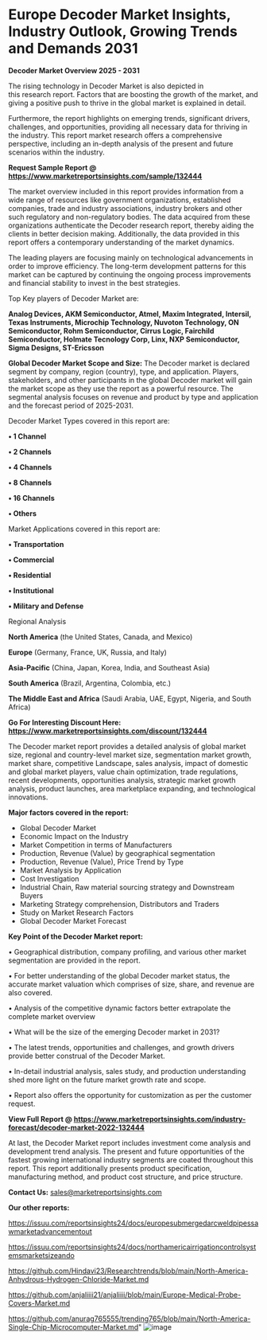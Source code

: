# Europe Decoder Market Insights, Industry Outlook, Growing Trends and Demands 2031

<Strong> Decoder Market Overview 2025 - 2031</strong>

The rising technology in Decoder Market is also depicted in this research report. Factors that are boosting the growth of the market, and giving a positive push to thrive in the global market is explained in detail.

Furthermore, the report highlights on emerging trends, significant drivers, challenges, and opportunities, providing all necessary data for thriving in the industry. This report market research offers a comprehensive perspective, including an in-depth analysis of the present and future scenarios within the industry.

<strong>Request Sample Report @ <a href=https://www.marketreportsinsights.com/sample/132444>https://www.marketreportsinsights.com/sample/132444</a></strong>

The market overview included in this report provides information from a wide range of resources like government organizations, established companies, trade and industry associations, industry brokers and other such regulatory and non-regulatory bodies. The data acquired from these organizations authenticate the Decoder research report, thereby aiding the clients in better decision making. Additionally, the data provided in this report offers a contemporary understanding of the market dynamics.

The leading players are focusing mainly on technological advancements in order to improve efficiency. The long-term development patterns for this market can be captured by continuing the ongoing process improvements and financial stability to invest in the best strategies.

Top Key players of Decoder Market are:

<strong>Analog Devices, AKM Semiconductor, Atmel, Maxim Integrated, Intersil, Texas Instruments, Microchip Technology, Nuvoton Technology, ON Semiconductor, Rohm Semiconductor, Cirrus Logic, Fairchild Semiconductor, Holmate Tecnology Corp, Linx, NXP Semiconductor, Sigma Designs, ST-Ericsson</strong>

<strong><b>Global Decoder Market Scope and Size:</b></strong>
The Decoder market is declared segment by company, region (country), type, and application. Players, stakeholders, and other participants in the global Decoder market will gain the market scope as they use the report as a powerful resource. The segmental analysis focuses on revenue and product by type and application and the forecast period of 2025-2031.

Decoder Market Types covered in this report are:

<strong>• 1 Channel

• 2 Channels

• 4 Channels

• 8 Channels

• 16 Channels

• Others</strong>

Market Applications covered in this report are:

<strong>• Transportation

• Commercial

• Residential

• Institutional

• Military and Defense</strong> 

Regional Analysis

<strong>North America</strong> (the United States, Canada, and Mexico)

<strong>Europe</strong> (Germany, France, UK, Russia, and Italy)

<strong>Asia-Pacific</strong> (China, Japan, Korea, India, and Southeast Asia)

<strong>South America</strong> (Brazil, Argentina, Colombia, etc.)

<strong>The Middle East and Africa</strong> (Saudi Arabia, UAE, Egypt, Nigeria, and South Africa)

<strong>Go For Interesting Discount Here: <a href=https://www.marketreportsinsights.com/discount/132444>https://www.marketreportsinsights.com/discount/132444</a></strong>

The Decoder market report provides a detailed analysis of global market size, regional and country-level market size, segmentation market growth, market share, competitive Landscape, sales analysis, impact of domestic and global market players, value chain optimization, trade regulations, recent developments, opportunities analysis, strategic market growth analysis, product launches, area marketplace expanding, and technological innovations.

<strong><b>Major factors covered in the report:</b></strong>
<ul>
  <li>Global Decoder Market </li>
  <li>Economic Impact on the Industry</li>
  <li>Market Competition in terms of Manufacturers</li>
  <li>Production, Revenue (Value) by geographical segmentation</li>
  <li>Production, Revenue (Value), Price Trend by Type</li>
  <li>Market Analysis by Application</li>
  <li>Cost Investigation</li>
  <li>Industrial Chain, Raw material sourcing strategy and Downstream Buyers</li>
  <li>Marketing Strategy comprehension, Distributors and Traders</li>
  <li>Study on Market Research Factors</li>
  <li>Global Decoder Market Forecast</li>
</ul>

<strong><b>Key Point of the Decoder Market report:</b></strong>

• Geographical distribution, company profiling, and various other market segmentation are provided in the report.

• For better understanding of the global Decoder market status, the accurate market valuation which comprises of size, share, and revenue are also covered.

• Analysis of the competitive dynamic factors better extrapolate the complete market overview

• What will be the size of the emerging Decoder market in 2031?

• The latest trends, opportunities and challenges, and growth drivers provide better construal of the Decoder Market.

• In-detail industrial analysis, sales study, and production understanding shed more light on the future market growth rate and scope.

• Report also offers the opportunity for customization as per the customer request.

<strong><b>View Full Report @ <a href=https://www.marketreportsinsights.com/industry-forecast/decoder-market-2022-132444>https://www.marketreportsinsights.com/industry-forecast/decoder-market-2022-132444</a></b></strong>


At last, the Decoder Market report includes investment come analysis and development trend analysis. The present and future opportunities of the fastest growing international industry segments are coated throughout this report. This report additionally presents product specification, manufacturing method, and product cost structure, and price structure.

<strong>Contact Us:</strong>
sales@marketreportsinsights.com

<strong>Our other reports:</strong>

<a href=https://issuu.com/reportsinsights24/docs/europesubmergedarcweldpipessawmarketadvancementout>https://issuu.com/reportsinsights24/docs/europesubmergedarcweldpipessawmarketadvancementout</a>

<a href=https://issuu.com/reportsinsights24/docs/northamericairrigationcontrolsystemsmarketsizeando>https://issuu.com/reportsinsights24/docs/northamericairrigationcontrolsystemsmarketsizeando</a>

<a href=https://github.com/Hindavi23/Researchtrends/blob/main/North-America-Anhydrous-Hydrogen-Chloride-Market.md>https://github.com/Hindavi23/Researchtrends/blob/main/North-America-Anhydrous-Hydrogen-Chloride-Market.md</a>

<a href=https://github.com/anjaliiii21/anjaliiii/blob/main/Europe-Medical-Probe-Covers-Market.md>https://github.com/anjaliiii21/anjaliiii/blob/main/Europe-Medical-Probe-Covers-Market.md</a>

<a href=https://github.com/anurag765555/trending765/blob/main/North-America-Single-Chip-Microcomputer-Market.md>https://github.com/anurag765555/trending765/blob/main/North-America-Single-Chip-Microcomputer-Market.md</a>"
![image](https://github.com/user-attachments/assets/1d99853d-7e35-4b6f-af86-786d3366c432)
